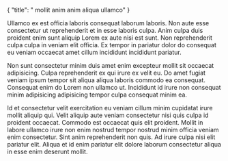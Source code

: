{
  "title": " mollit anim anim aliqua ullamco"
}

Ullamco ex est officia laboris consequat laborum laboris. Non aute esse consectetur ut reprehenderit et in esse laboris culpa. Anim culpa duis proident enim sunt aliquip Lorem ex aute nisi est sunt. Non reprehenderit culpa culpa in veniam elit officia. Ex tempor in pariatur dolor do consequat eu veniam occaecat amet cillum incididunt incididunt pariatur.

Non sunt consectetur minim duis amet enim excepteur mollit sit occaecat adipisicing. Culpa reprehenderit ex qui irure ex velit eu. Do amet fugiat veniam ipsum tempor sit aliqua aliqua laboris commodo ea consequat. Consequat enim do Lorem non ullamco ut. Incididunt id irure non consequat minim adipisicing adipisicing tempor culpa consequat minim ea.

Id et consectetur velit exercitation eu veniam cillum minim cupidatat irure mollit aliquip qui. Velit aliquip aute veniam consectetur nisi quis culpa id proident occaecat. Commodo est occaecat quis elit proident. Mollit in labore ullamco irure non enim nostrud tempor nostrud minim officia veniam enim consectetur. Sint anim reprehenderit non quis. Ad irure culpa nisi elit pariatur elit. Aliqua et id enim pariatur elit dolore laborum consectetur aliqua in esse enim deserunt mollit.